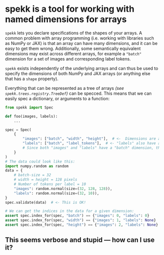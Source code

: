 # spekk is a tool for working with named dimensions for arrays
`spekk` lets you declare specifications of the shapes of your arrays. A common problem with array programming (i.e. working with libraries such as NumPy or JAX) is that an array can have many dimensions, and it can be easy to get them wrong. Additionally, some semantically equivalent dimensions may exist across different arrays, for example a `"batch"` dimension for a set of images and corresponding label tokens.

`spekk` exists independently of the underlying arrays and can thus be used to specify the dimensions of both NumPy and JAX arrays (or anything else that has a `shape` property).

Everything that can be represented as a tree of arrays _(see `spekk.trees.registry.TreeDef`)_ can be specced. This means that we can easily spec a dictionary, or arguments to a function:

```python
from spekk import Spec

def foo(images, labels):
    ...

spec = Spec(
    {
        "images": ["batch", "width", "height"],  # <-  Dimensions are always a sequence of strings
        "labels": ["batch", "label_tokens"],  # <- "labels" also have a "batch" dimension
        # Since both "images" and "labels" have a "batch" dimension, that dimension is assumed to be the same for both arrays
    }
)
# The data could look like this:
import numpy.random as random
data = {
    # batch-size = 32
    # width = height = 128 pixels
    # Number of tokens per label = 10
    "images": random.normal(size=(32, 128, 128)),
    "labels": random.normal(size=(32, 10)),
}
spec.validate(data)  # <- This is OK!

# We can get the indices in the data for a given dimension:
assert spec.index_for(spec, "batch") == {"images": 0, "labels": 0}
assert spec.index_for(spec, "width") == {"images": 1, "labels": None}
assert spec.index_for(spec, "height") == {"images": 2, "labels": None}
```


## This seems verbose and stupid — how can I use it?
